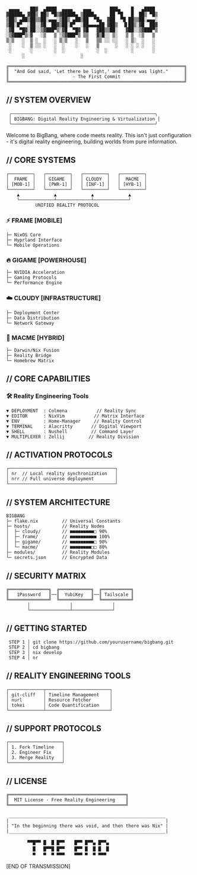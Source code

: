 ```
 ▄▄▄▄    ██▓  ▄████  ▄▄▄▄    ▄▄▄       ███▄    █   ▄████
▓█████▄ ▓██▒ ██▒ ▀█▒▓█████▄ ▒████▄     ██ ▀█   █  ██▒ ▀█▒
▒██▒ ▄██▒██▒▒██░▄▄▄░▒██▒ ▄██▒██  ▀█▄  ▓██  ▀█ ██▒▒██░▄▄▄░
▒██░█▀  ░██░░▓█  ██▓▒██░█▀  ░██▄▄▄▄██ ▓██▒  ▐▌██▒░▓█  ██▓
░▓█  ▀█▓░██░░▒▓███▀▒░▓█  ▀█▓ ▓█   ▓██▒▒██░   ▓██░░▒▓███▀▒
░▒▓███▀▒░▓   ░▒   ▒ ░▒▓███▀▒ ▒▒   ▓▒█░░ ▒░   ▒ ▒  ░▒   ▒
▒░▒   ░  ▒ ░  ░   ░ ▒░▒   ░   ▒   ▒▒ ░░ ░░   ░ ▒░  ░   ░
 ░    ░  ▒ ░░ ░   ░  ░    ░   ░   ▒      ░   ░ ░ ░ ░   ░
 ░       ░        ░  ░            ░  ░         ░       ░
      ░                     ░
```

```
╔══════════════════════════════════════════════════════════════════╗
║  "And God said, 'Let there be light,' and there was light."      ║
║                        - The First Commit                        ║
╚══════════════════════════════════════════════════════════════════╝
```

## // SYSTEM OVERVIEW
```
 ╭──────────────────────────────────────────────────────╮
 │ BIGBANG: Digital Reality Engineering & Virtualization │
 ╰──────────────────────────────────────────────────────╯
```

Welcome to BigBang, where code meets reality. This isn't just configuration - it's digital reality engineering, building worlds from pure information.

## // CORE SYSTEMS
```
┌─────────┐   ┌─────────┐   ┌─────────┐   ┌─────────┐
│  FRAME  │   │ GIGAME  │   │ CLOUDY  │   │  MACME  │
│ [MOB-1] │   │ [PWR-1] │   │ [INF-1] │   │ [HYB-1] │
└─────────┘   └─────────┘   └─────────┘   └─────────┘
    ▲             ▲             ▲             ▲
    └─────────────┴─────────────┴─────────────┘
           UNIFIED REALITY PROTOCOL
```

### ⚡ FRAME [MOBILE]
```
├─ NixOS Core
├─ Hyprland Interface
└─ Mobile Operations
```

### 🔥 GIGAME [POWERHOUSE]
```
├─ NVIDIA Acceleration
├─ Gaming Protocols
└─ Performance Engine
```

### ☁️ CLOUDY [INFRASTRUCTURE]
```
├─ Deployment Center
├─ Data Distribution
└─ Network Gateway
```

### 🍎 MACME [HYBRID]
```
├─ Darwin/Nix Fusion
├─ Reality Bridge
└─ Homebrew Matrix
```

## // CORE CAPABILITIES

### 🛠️ Reality Engineering Tools
```
▼ DEPLOYMENT  : Colmena           // Reality Sync
▼ EDITOR      : NixVim           // Matrix Interface
▼ ENV         : Home-Manager     // Reality Control
▼ TERMINAL    : Alacritty       // Digital Viewport
▼ SHELL       : Nushell         // Command Layer
▼ MULTIPLEXER : Zellij         // Reality Division
```

## // ACTIVATION PROTOCOLS
```
┌────────────────────────────────────────┐
│ nr  // Local reality synchronization   │
│ nrr // Full universe deployment        │
└────────────────────────────────────────┘
```

## // SYSTEM ARCHITECTURE
```
BIGBANG
├─ flake.nix         // Universal Constants
├─ hosts/            // Reality Nodes
│  ├─ cloudy/        // ■■■■■■■■■□ 90%
│  ├─ frame/         // ■■■■■■■■■■ 100%
│  ├─ gigame/        // ■■■■■■■■■□ 90%
│  └─ macme/         // ■■■■■■■■□□ 80%
├─ modules/          // Reality Modules
└─ secrets.json      // Encrypted Data
```

## // SECURITY MATRIX
```
╔═══════════════╗  ╔════════════╗  ╔═══════════╗
║   1Password   ║──║  YubiKey   ║──║ Tailscale ║
╚═══════════════╝  ╚════════════╝  ╚═══════════╝
        │               │               │
        └───────────────┴───────────────┘
```

## // GETTING STARTED
```
 STEP 1 │ git clone https://github.com/yourusername/bigbang.git
 STEP 2 │ cd bigbang
 STEP 3 │ nix develop
 STEP 4 │ nr
```

## // REALITY ENGINEERING TOOLS
```
┌─────────────┬────────────────────────┐
│ git-cliff   │ Timeline Management    │
│ nurl        │ Resource Fetcher       │
│ tokei       │ Code Quantification    │
└─────────────┴────────────────────────┘
```

## // SUPPORT PROTOCOLS
```
┌────────────────────┐
│ 1. Fork Timeline   │
│ 2. Engineer Fix    │
│ 3. Merge Reality   │
└────────────────────┘
```

## // LICENSE
```
╔════════════════════════════════════════════╗
║  MIT License - Free Reality Engineering    ║
╚════════════════════════════════════════════╝
```

```
 ___________________________________________________________
|                                                           |
| "In the beginning there was void, and then there was Nix" |
|___________________________________________________________|
```

```
        ▀▀█▀▀ █  █ █▀▀ 　 █▀▀ █▀▀▄ █▀▀▄
          █   █▀▀█ █▀▀ 　 █▀▀ █  █ █  █
          ▀   ▀  ▀ ▀▀▀ 　 ▀▀▀ ▀  ▀ ▀▀▀
```

[END OF TRANSMISSION]
